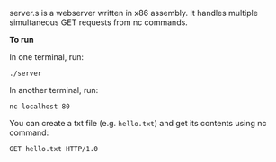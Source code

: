 server.s is a webserver written in x86 assembly. It handles multiple simultaneous GET requests from nc commands.

**To run**

In one terminal, run:

    ./server

In another terminal, run:

    nc localhost 80

You can create a txt file (e.g. `hello.txt`) and get its contents using nc command:

    GET hello.txt HTTP/1.0
